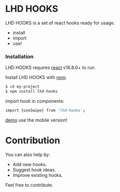 # LHD HOOKS

LHD HOOKS is a set of react hooks ready for usage.

- install
- import
- use!

### Installation

LHD HOOKS requires [react](https://reactjs.org/) v16.8.0+ to run.

Install LHD HOOKS with [npm](https://www.npmjs.com).

```sh
$ cd my-project
$ npm install lhd-hooks
```

import hook in components:

```sh
import {useSwipe} from 'lhd-hooks';
```

[demo](https://lhd555.github.io/lhd-hooks/)
use the mobile version!

# Contribution

You can also help by:

- Add new hooks.
- Suggest hook ideas.
- Improve existing hooks.

Feel free to contribute.
